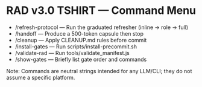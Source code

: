 # RAD v3.0 TSHIRT — Command Menu

- /refresh-protocol — Run the graduated refresher (inline → role → full)
- /handoff — Produce a 500-token capsule then stop
- /cleanup — Apply CLEANUP.md rules before commit
- /install-gates — Run scripts/install-precommit.sh
- /validate-rad — Run tools/validate_manifest.js
- /show-gates — Briefly list gate order and commands

Note: Commands are neutral strings intended for any LLM/CLI; they do not assume a specific platform.
